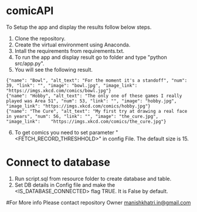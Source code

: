 # comicAPI

To Setup the app and display the results follow below steps.
1. Clone the repository.
2. Create the virtual environment using Anaconda.
3. Intall the requirements from requirements.txt.
4. To run the app and display result go to folder and type "python src/app.py".
5. You will see the following result.
  ~~~
  {"name": "Bowl", "alt_text": "For the moment it's a standoff", "num": 39, "link": "", "image": "bowl.jpg", "image_link": "https://imgs.xkcd.com/comics/bowl.jpg"}
  {"name": "Hobby", "alt_text": "The only one of these games I really played was Area 51", "num": 53, "link": "", "image": "hobby.jpg", "image_link": "https://imgs.xkcd.com/comics/hobby.jpg"}
  {"name": "The Cure", "alt_text": "My first try at drawing a real face in years", "num": 56, "link": "", "image": "the_cure.jpg", "image_link":    "https://imgs.xkcd.com/comics/the_cure.jpg"}
  ~~~
6. To get comics you need to set parameter "<FETCH_RECORD_THRESHHOLD>" in config File. The default size is 15.

# Connect to database
1. Run script.sql from resource folder to create database and table.
2. Set DB details in Config file and make the <IS_DATABASE_CONNECTED> flag TRUE. It is False by default.


#For More info Please contact repository Owner manishkhatri.in@gmail.com
